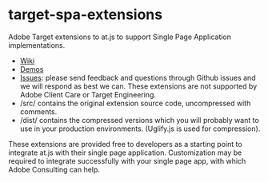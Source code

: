 # target-spa-extensions
Adobe Target extensions to at.js to support Single Page Application implementations. 

* [Wiki](https://github.com/Adobe-Marketing-Cloud/target-spa-extensions/wiki)
* [Demos](http://adobe-marketing-cloud.github.io/target-sdk-libraries/demos/)
* [Issues](https://github.com/Adobe-Marketing-Cloud/target-spa-extensions/issues): please send feedback and questions through Github issues and we will respond as best we can.  These extensions are not supported by Adobe Client Care or Target Engineering.
* /src/ contains the original extension source code, uncompressed with comments.
* /dist/ contains the compressed versions which you will probably want to use in your production environments.  (Uglify.js is used for compression).

These extensions are provided free to developers as a starting point to integrate at.js with their single page application. Customization may be required to integrate successfully with your single page app, with which Adobe Consulting can help.
